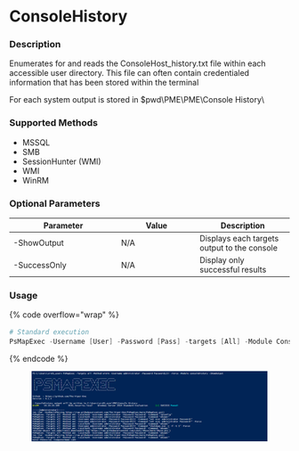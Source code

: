 # ConsoleHistory

### **Description**

Enumerates for and reads the ConsoleHost\_history.txt file within each accessible user directory. This file can often contain credentialed information that has been stored within the terminal

For each system output is stored in $pwd\PME\PME\Console History\\

### **Supported Methods**

* MSSQL&#x20;
* SMB&#x20;
* SessionHunter (WMI)
* WMI&#x20;
* WinRM

### Optional Parameters

<table><thead><tr><th width="180">Parameter</th><th width="127.33333333333331">Value</th><th>Description</th></tr></thead><tbody><tr><td>-ShowOutput</td><td>N/A</td><td>Displays each targets output to the console</td></tr><tr><td>-SuccessOnly</td><td>N/A</td><td>Display only successful results</td></tr></tbody></table>

### Usage

{% code overflow="wrap" %}
```powershell
# Standard execution
PsMapExec -Username [User] -Password [Pass] -targets [All] -Module ConsoleHistory -Method [Method] -ShowOutput
```
{% endcode %}

<figure><img src="../../.gitbook/assets/image (546).png" alt=""><figcaption></figcaption></figure>
